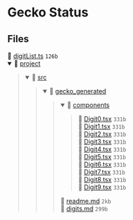 # Gecko Status

## Files

<div>📄 <a href="digitList.ts">digitList.ts</a> <code>126b</code></div>
<details open>
  <summary>📁 <a href="project">project</a></summary>
  <blockquote>
  <details open>
      <summary>📁 <a href="project/src">src</a></summary>
      <blockquote>
      <details open>
          <summary>📁 <a href="project/src/gecko_generated">gecko_generated</a></summary>
          <blockquote>
          <details open>
              <summary>📁 <a href="project/src/gecko_generated/components">components</a></summary>
              <blockquote>
              <div>📄 <a href="project/src/gecko_generated/components/Digit0.tsx">Digit0.tsx</a> <code>331b</code></div>
              <div>📄 <a href="project/src/gecko_generated/components/Digit1.tsx">Digit1.tsx</a> <code>331b</code></div>
              <div>📄 <a href="project/src/gecko_generated/components/Digit2.tsx">Digit2.tsx</a> <code>331b</code></div>
              <div>📄 <a href="project/src/gecko_generated/components/Digit3.tsx">Digit3.tsx</a> <code>331b</code></div>
              <div>📄 <a href="project/src/gecko_generated/components/Digit4.tsx">Digit4.tsx</a> <code>331b</code></div>
              <div>📄 <a href="project/src/gecko_generated/components/Digit5.tsx">Digit5.tsx</a> <code>331b</code></div>
              <div>📄 <a href="project/src/gecko_generated/components/Digit6.tsx">Digit6.tsx</a> <code>331b</code></div>
              <div>📄 <a href="project/src/gecko_generated/components/Digit7.tsx">Digit7.tsx</a> <code>331b</code></div>
              <div>📄 <a href="project/src/gecko_generated/components/Digit8.tsx">Digit8.tsx</a> <code>331b</code></div>
              <div>📄 <a href="project/src/gecko_generated/components/Digit9.tsx">Digit9.tsx</a> <code>331b</code></div>
              </blockquote>
            </details>
          <div>📄 <a href="project/src/gecko_generated/readme.md">readme.md</a> <code>2kb</code></div>
          <div>📄 <a href="project/src/gecko_generated/digits.md">digits.md</a> <code>299b</code></div>
          </blockquote>
        </details>
      </blockquote>
    </details>
  </blockquote>
</details>